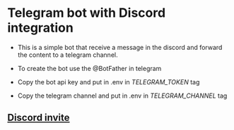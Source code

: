 # Telegram bot with Discord integration

- This is a simple bot that receive a message in the discord and forward the content to a telegram channel.

- To create the bot use the @BotFather in telegram

- Copy the bot api key and put in .env in *TELEGRAM_TOKEN* tag 

- Copy the telegram channel and put in .env in *TELEGRAM_CHANNEL* tag

## [Discord invite](https://discord.com/api/oauth2/authorize?client_id=1039378305809391706&permissions=2147551232&scope=bot)
